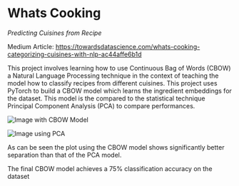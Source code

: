 # Whats Cooking
 _Predicting Cuisines from Recipe_

Medium Article: https://towardsdatascience.com/whats-cooking-categorizing-cuisines-with-nlp-ac44affe6b1d

This project involves learning how to use Continuous Bag of Words (CBOW) a Natural Language Processing technique in the context of teaching the model how to classify recipes from different cuisines. This project uses PyTorch to build a CBOW model which learns the ingredient embeddings for the dataset. This model is the compared to the statistical technique Principal Component Analysis (PCA) to compare performances.  

![Image with CBOW Model](\blob\plots\nlp_set1.png)



![Image using PCA](\blob\plots\pca_set1.png)



As can be seen the plot using the CBOW model shows significantly better separation than that of the PCA model. 

The final CBOW model achieves a 75% classification accuracy on the dataset




